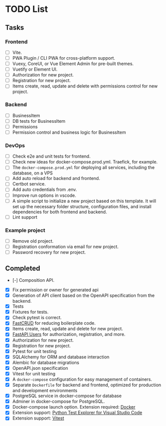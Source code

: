 # TODO List

## Tasks

### Frontend
- [ ] Vite.
- [ ] PWA Plugin / CLI PWA for cross-platform support.
- [ ] Vuexy, CoreUI, or Vue Element Admin for pre-built themes.
- [ ] Vuetify or Element UI.
- [ ] Authorization for new project.
- [ ] Registration for new project.
- [ ] Items create, read, update and delete with permissions control for new project.

### Backend
- [ ] BusinessItem
- [ ] DB tests for BusinessItem
- [ ] Permissions
- [ ] Permission control and business logic for BusinessItem

### DevOps
- [ ] Check e2e and unit tests for frontend.
- [ ] Check new ideas for docker-compose.prod.yml. Traefick, for example.
- [ ] The `docker-compose.prod.yml` for deploying all services, including the database, on a VPS
- [ ] Add auto reload for backend and frontend.
- [ ] Certbot service.
- [ ] Add auto credentials from .env.
- [ ] Improve run options in vscode.
- [ ] A simple script to initialize a new project based on this template. It will set up the necessary folder structure, configuration files, and install dependencies for both frontend and backend.
- [ ] Lint support

### Example project
- [ ] Remove old project.
- [ ] Registration conformation via email for new project.
- [ ] Password recovery for new project.

## Completed
- [-] Composition API.
- [x] Fix permission or owner for generated api
- [x] Generation of API client based on the OpenAPI specification from the backend.
- [x] Tests
- [x] Fixtures for tests.
- [x] Check pytest is correct.
- [x] [FastCRUD](https://github.com/igorbenav/fastcrud) for reducing boilerplate code.
- [x] Items create, read, update and delete for new project.
- [x] [FastAPI Users](https://github.com/fastapi-users/fastapi-users) for authorization, registration, and more.
- [x] Authorization for new project.
- [x] Registration for new project.
- [x] Pytest for unit testing
- [x] SQLAlchemy for ORM and database interaction
- [x] Alembic for database migrations
- [x] OpenAPI.json specification
- [x] Vitest for unit testing
- [x] A `docker-compose` configuration for easy management of containers.
- [x] Separate `Dockerfile` for backend and frontend, optimized for production and development environments
- [x] PostgreSQL service in docker-compose for database
- [x] Adminer in docker-compose for PostgreSQL.
- [x] Docker-compose launch option. Extension required: [Docker](https://marketplace.visualstudio.com/items?itemName=ms-azuretools.vscode-docker)
- [x] Extension support: [Python Test Explorer for Visual Studio Code](https://marketplace.visualstudio.com/items?itemName=LittleFoxTeam.vscode-python-test-adapter)
- [x] Extension support: [Vitest](https://marketplace.visualstudio.com/items?itemName=vitest.explorer)
